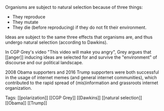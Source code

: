 Organisms are subject to natural selection because of three things:

 - They reproduce
 - They mutate
 - They die (before reproducing) if they do not fit their environment.

Ideas are subject to the same three effects that organisms are, and thus undergo natural selection (according to Dawkins). 

In CGP Grey's video "This video will make you angry", Grey argues that [[anger]] inducing ideas are selected for and survive the "environment" of discourse and our political landscape.

2008 Obama supporters and 2016 Trump supporters were both successful in the usage of internet memes (and general internet communities), which contributed to the rapid spread of (mis)information and grassroots internet organization.

Tags: [[polarization]] [[CGP Grey]] [[Dawkins]] [[natural selection]] [[Obama]] [[Trump]]
